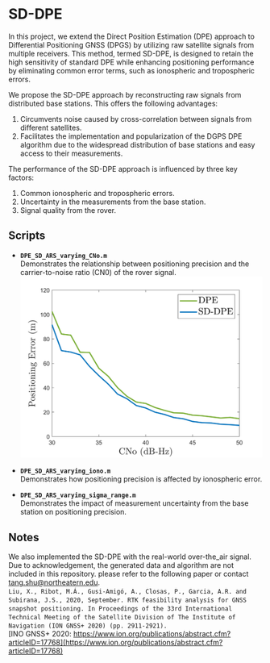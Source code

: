 # SD-DPE

In this project, we extend the Direct Position Estimation (DPE) approach to Differential Positioning GNSS (DPGS) by utilizing raw satellite signals from multiple receivers. This method, termed SD-DPE, is designed to retain the high sensitivity of standard DPE while enhancing positioning performance by eliminating common error terms, such as ionospheric and tropospheric errors.

We propose the SD-DPE approach by reconstructing raw signals from distributed base stations. This offers the following advantages:

1. Circumvents noise caused by cross-correlation between signals from different satellites.
2. Facilitates the implementation and popularization of the DGPS DPE algorithm due to the widespread distribution of base stations and easy access to their measurements.

The performance of the SD-DPE approach is influenced by three key factors:

1. Common ionospheric and tropospheric errors.
2. Uncertainty in the measurements from the base station.
3. Signal quality from the rover.

## Scripts

- **`DPE_SD_ARS_varying_CNo.m`**  
  Demonstrates the relationship between positioning precision and the carrier-to-noise ratio (CN0) of the rover signal.  
  <img src="figs/error_vs_CNo.png" alt="Positioning Error vs CN0" width="600"/>

- **`DPE_SD_ARS_varying_iono.m`**  
  Demonstrates how positioning precision is affected by ionospheric error.

- **`DPE_SD_ARS_varying_sigma_range.m`**  
  Demonstrates the impact of measurement uncertainty from the base station on positioning precision.  

## Notes
We also implemented the SD-DPE with the real-world over-the_air signal. Due to acknowledgement, the generated data and algorithm are not included in this repository. please refer to the following paper or contact tang.shu@northeatern.edu.  
	```
     Liu, X., Ribot, M.Á., Gusi-Amigó, A., Closas, P., Garcia, A.R. and Subirana, J.S.,
	 2020, September. RTK feasibility analysis for GNSS snapshot positioning. In Proceedings of the 33rd International Technical Meeting of the Satellite Division of The Institute of Navigation (ION GNSS+ 2020) (pp. 2911-2921).  
     ```  
     [INO GNSS+ 2020: https://www.ion.org/publications/abstract.cfm?articleID=17768](https://www.ion.org/publications/abstract.cfm?articleID=17768)